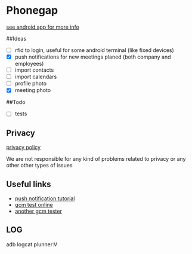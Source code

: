 # Phonegap

[see android app for more info](https://github.com/dima2015/android)

##Ideas
- [ ] rfid to login, useful for some android terminal (like fixed devices)
- [x] push notifications for new meetings planed (both company and employees)
- [ ] import contacts
- [ ] import calendars
- [ ] profile photo
- [x] meeting photo

##Todo
- [ ] tests

## Privacy

[privacy policy](http://plunner.com/privacy.txt)

We are not responsible for any kind of problems related to privacy or any other other types of issues

## Useful links
* [push notification tutorial](http://phonegappro.com/tutorials/apache-cordova-phonegap-push-notification-tutorial-part-1/)
* [gcm test online](http://www.pushwatch.com/gcm/)
* [another gcm tester](http://apns-gcm.bryantan.info/)

## LOG
adb logcat plunner:V
